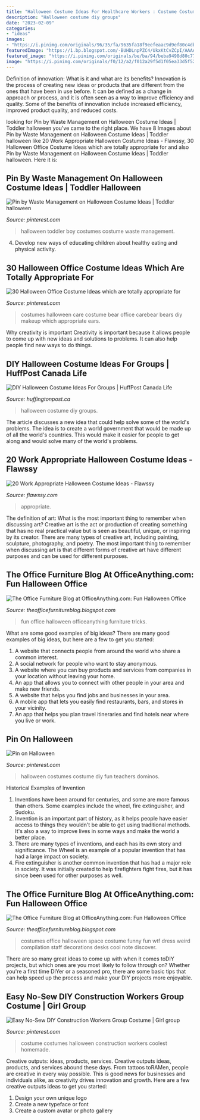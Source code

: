 ```yaml
---
title: "Halloween Costume Ideas For Healthcare Workers : Costume Costumes Halloween Construction Workers Coolest Homemade"
description: "Halloween costume diy groups"
date: "2023-02-09"
categories:
- "ideas"
images:
- "https://i.pinimg.com/originals/96/35/fa/9635fa18f9eefeaac9d9ef80c4db25ab.png"
featuredImage: "https://1.bp.blogspot.com/-BUHDLnpPZC4/UkxKtCvZCpI/AAAAAAAAFtU/baQNafszfa4/s1600/officespace_halloween_costume.jpg"
featured_image: "https://i.pinimg.com/originals/be/ba/94/beba9498d80c7780fba9ca1bfbcc06be.jpg"
image: "https://i.pinimg.com/originals/f0/12/a2/f012a29f5d1f05ea33d5f52c5ca08752.jpg"
---
```



Definition of innovation: What is it and what are its benefits?
Innovation is the process of creating new ideas or products that are different from the ones that have been in use before. It can be defined as a change in approach or process, and it is often seen as a way to improve efficiency and quality. Some of the benefits of innovation include increased efficiency, improved product quality, and reduced costs.

	

		
looking for Pin by Waste Management on Halloween Costume Ideas | Toddler halloween you've came to the right place. We have 8 Images about Pin by Waste Management on Halloween Costume Ideas | Toddler halloween like 20 Work Appropriate Halloween Costume Ideas - Flawssy, 30 Halloween Office Costume Ideas which are totally appropriate for and also Pin by Waste Management on Halloween Costume Ideas | Toddler halloween. Here it is:
		
    
## Pin By Waste Management On Halloween Costume Ideas | Toddler Halloween

<img loading=lazy src="https://i.pinimg.com/originals/be/ba/94/beba9498d80c7780fba9ca1bfbcc06be.jpg" onerror="this.onerror=null;this.src='https://tse3.mm.bing.net/th?id=OIP.M480UKualYBEpX6ObQRtuAHaJ4&amp;pid=15.1';" alt="Pin by Waste Management on Halloween Costume Ideas | Toddler halloween">

_Source: pinterest.com_

>halloween toddler boy costumes costume waste management. 

	

4. Develop new ways of educating children about healthy eating and physical activity.

    
## 30 Halloween Office Costume Ideas Which Are Totally Appropriate For

<img loading=lazy src="https://i.pinimg.com/originals/96/35/fa/9635fa18f9eefeaac9d9ef80c4db25ab.png" onerror="this.onerror=null;this.src='https://tse2.mm.bing.net/th?id=OIP.ItKs4dkXABXEb2yi73KMxAAAAA&amp;pid=15.1';" alt="30 Halloween Office Costume Ideas which are totally appropriate for">

_Source: pinterest.com_

>costumes halloween care costume bear office carebear bears diy makeup which appropriate ears. 

	

Why creativity is important
Creativity is important because it allows people to come up with new ideas and solutions to problems. It can also help people find new ways to do things.

    
## DIY Halloween Costume Ideas For Groups | HuffPost Canada Life

<img loading=lazy src="https://img.huffingtonpost.com/asset/5cd646cd2100002f007451c0.jpeg?ops=scalefit_720_noupscale" onerror="this.onerror=null;this.src='https://tse1.mm.bing.net/th?id=OIP.e6_DoXKN9GiB6x2tQpcI6gHaDt&amp;pid=15.1';" alt="DIY Halloween Costume Ideas For Groups | HuffPost Canada Life">

_Source: huffingtonpost.ca_

>halloween costume diy groups. 

	

The article discusses a new idea that could help solve some of the world's problems. The idea is to create a world government that would be made up of all the world's countries. This would make it easier for people to get along and would solve many of the world's problems.

    
## 20 Work Appropriate Halloween Costume Ideas - Flawssy

<img loading=lazy src="http://flawssy.com/wp-content/uploads/2016/05/Work-Appropriate-Halloween-Costumes.jpg" onerror="this.onerror=null;this.src='https://tse4.mm.bing.net/th?id=OIP.Ce5TOeOyZXkE8sfCvJgGMwHaLJ&amp;pid=15.1';" alt="20 Work Appropriate Halloween Costume Ideas - Flawssy">

_Source: flawssy.com_

>appropriate. 

	

The definition of art: What is the most important thing to remember when discussing art?
Creative art is the act or production of creating something that has no real practical value but is seen as beautiful, unique, or inspiring by its creator. There are many types of creative art, including painting, sculpture, photography, and poetry. The most important thing to remember when discussing art is that different forms of creative art have different purposes and can be used for different purposes.

    
## The Office Furniture Blog At OfficeAnything.com: Fun Halloween Office

<img loading=lazy src="https://1.bp.blogspot.com/-VBnfEuj9Rnw/UkxXuoDp4RI/AAAAAAAAFt8/GR3IgrBH_xc/s1600/Mummy+Wrapping.jpg" onerror="this.onerror=null;this.src='https://tse4.mm.bing.net/th?id=OIP.JVnx7hOIltXC1KuQxRsPLAHaE7&amp;pid=15.1';" alt="The Office Furniture Blog at OfficeAnything.com: Fun Halloween Office">

_Source: theofficefurnitureblog.blogspot.com_

>fun office halloween officeanything furniture tricks. 

	

What are some good examples of big ideas?
There are many good examples of big ideas, but here are a few to get you started:
1. A website that connects people from around the world who share a common interest. 
2. A social network for people who want to stay anonymous. 
3. A website where you can buy products and services from companies in your location without leaving your home. 
4. An app that allows you to connect with other people in your area and make new friends. 
5. A website that helps you find jobs and businesses in your area. 
6. A mobile app that lets you easily find restaurants, bars, and stores in your vicinity. 
7. An app that helps you plan travel itineraries and find hotels near where you live or work.

    
## Pin On Halloween

<img loading=lazy src="https://i.pinimg.com/originals/32/88/fa/3288fa832bd85dc7fefcd17560a9d883.jpg" onerror="this.onerror=null;this.src='https://tse3.mm.bing.net/th?id=OIP.7m_aSZ_8NL7n1rr-kwXWFAHaFj&amp;pid=15.1';" alt="Pin on Halloween">

_Source: pinterest.com_

>halloween costumes costume diy fun teachers dominos. 

	

Historical Examples of Invention
1. Inventions have been around for centuries, and some are more famous than others. Some examples include the wheel, fire extinguisher, and Sudoku.
2. Invention is an important part of history, as it helps people have easier access to things they wouldn't be able to get using traditional methods. It's also a way to improve lives in some ways and make the world a better place.
3. There are many types of inventions, and each has its own story and significance. The Wheel is an example of a popular invention that has had a large impact on society.
4. Fire extinguisher is another common invention that has had a major role in society. It was initially created to help firefighters fight fires, but it has since been used for other purposes as well.

    
## The Office Furniture Blog At OfficeAnything.com: Fun Halloween Office

<img loading=lazy src="https://1.bp.blogspot.com/-BUHDLnpPZC4/UkxKtCvZCpI/AAAAAAAAFtU/baQNafszfa4/s1600/officespace_halloween_costume.jpg" onerror="this.onerror=null;this.src='https://tse2.mm.bing.net/th?id=OIP.e1yRgzyK0bum6gXqdLXHzAHaLH&amp;pid=15.1';" alt="The Office Furniture Blog at OfficeAnything.com: Fun Halloween Office">

_Source: theofficefurnitureblog.blogspot.com_

>costumes office halloween space costume funny fun wtf dress weird compilation staff decorations desks cool note discover. 

	

There are so many great ideas to come up with when it comes toDIY projects, but which ones are you most likely to follow through on? Whether you're a first time DIYer or a seasoned pro, there are some basic tips that can help speed up the process and make your DIY projects more enjoyable.

    
## Easy No-Sew DIY Construction Workers Group Costume | Girl Group

<img loading=lazy src="https://i.pinimg.com/originals/f0/12/a2/f012a29f5d1f05ea33d5f52c5ca08752.jpg" onerror="this.onerror=null;this.src='https://tse4.mm.bing.net/th?id=OIP.Locyvz9dz-WfVtMp43CzrgAAAA&amp;pid=15.1';" alt="Easy No-Sew DIY Construction Workers Group Costume | Girl group">

_Source: pinterest.com_

>costume costumes halloween construction workers coolest homemade. 

	

Creative outputs: ideas, products, services.
Creative outputs ideas, products, and services abound these days. From tattoos toRAMen, people are creative in every way possible. This is good news for businesses and individuals alike, as creativity drives innovation and growth. Here are a few creative outputs ideas to get you started:
1. Design your own unique logo
2. Create a new typeface or font
3. Create a custom avatar or photo gallery

